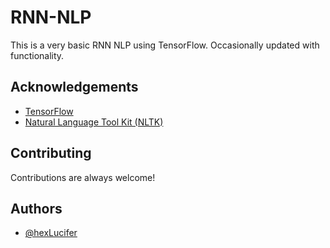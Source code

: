 # RNN-NLP 

This is a very basic RNN NLP using TensorFlow. Occasionally updated with functionality. 


## Acknowledgements

 - [TensorFlow](https://www.tensorflow.org/)
 - [Natural Language Tool Kit (NLTK)](https://www.nltk.org/)


## Contributing

Contributions are always welcome!



## Authors

- [@hexLucifer](https://www.github.com/hexLucifer)


